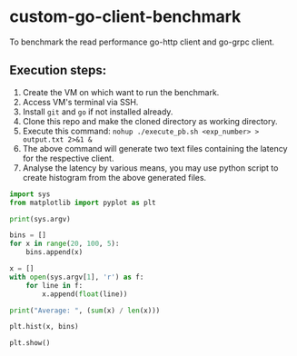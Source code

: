 # custom-go-client-benchmark
To benchmark the read performance go-http client and go-grpc client.

## Execution steps:
1. Create the VM on which want to run the benchmark.
2. Access VM's terminal via SSH.
3. Install `git` and `go` if not installed already.
4. Clone this repo and make the cloned directory as working directory. 
5. Execute this command: `nohup ./execute_pb.sh <exp_number> > output.txt 2>&1 &`
6. The above command will generate two text files containing the latency for the
respective client.
7. Analyse the latency by various means, you may use python script to create
histogram from the above generated files.
```python
import sys
from matplotlib import pyplot as plt

print(sys.argv)

bins = []
for x in range(20, 100, 5):
    bins.append(x)

x = []
with open(sys.argv[1], 'r') as f:
    for line in f:
        x.append(float(line))

print("Average: ", (sum(x) / len(x)))

plt.hist(x, bins)

plt.show()

```

